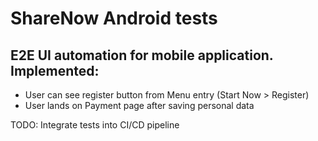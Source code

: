 # ShareNow Android tests

## E2E UI automation for mobile application. Implemented:
* User can see register button from Menu entry (Start Now > Register)
* User lands on Payment page after saving personal data

TODO: Integrate tests into CI/CD pipeline
